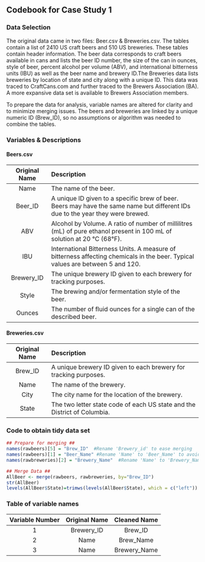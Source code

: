 
## Codebook for Case Study 1

### Data Selection
The original data came in two files:  Beer.csv & Breweries.csv.  The tables contain a list of 2410 US craft beers and 510 US breweries.  These tables contain header information.   The beer data corresponds to craft beers available in cans and lists the beer ID number, the size of the can in ounces, style of beer, percent alcohol per volume (ABV), and international bitterness units (IBU) as well as the beer name and brewery ID.The Breweries data lists breweries by location of state and city along with a unique ID. This data was traced to CraftCans.com and further traced to the Brewers Association (BA). A more expansive data set is available to Brewers Association members.

To prepare the data for analysis, variable names are altered for clarity and to minimize merging issues. The beers and breweries are linked by a unique numeric ID (Brew_ID), so no assumptions or algorithm was needed to combine the tables.

### Variables & Descriptions

#### Beers.csv

| Original Name | Description |
| :------------:| :---------- |
| Name | The name of the beer. |
| Beer_ID | A unique ID given to a specific brew of beer.  Beers may have the same name but different IDs due to the year they were brewed. |
| ABV | Alcohol by Volume.  A ratio of number of millilitres (mL) of pure ethanol present in 100 mL of solution at 20 °C (68°F). |
| IBU | International Bitterness Units.  A measure of bitterness affecting chemicals in the beer.  Typical values are between 5 and 120. |
| Brewery_ID | The unique brewery ID given to each brewery for tracking purposes. |
| Style | The brewing and/or fermentation style of the beer. |
| Ounces | The number of fluid ounces for a single can of the described beer. |

#### Breweries.csv

| Original Name | Description |
| :------------:| :---------- |
| Brew_ID | A unique brewery ID given to each brewery for tracking purposes. |
| Name | The name of the brewery. |
| City | The city name for the location of the brewery. |
| State | The two letter state code of each US state and the District of Columbia. |

### Code to obtain tidy data set
```r
## Prepare for merging ##
names(rawbeers)[5] = "Brew_ID"  #Rename 'Brewery_id' to ease merging
names(rawbeers)[1] = "Beer_Name" #Rename 'Name' to 'Beer_Name' to avoid confusion with brewery name or state
names(rawbreweries)[2] = "Brewery_Name"  #Rename 'Name' to 'Brewery_Name' avoid confusion and ease merging

## Merge Data ##
AllBeer <- merge(rawbeers, rawbreweries, by="Brew_ID")
str(AllBeer)
levels(AllBeer$State)=trimws(levels(AllBeer$State), which = c("left"))  #Trim the leadig spaces from state abbreviation
```

### Table of variable names
| Variable Number | Original Name | Cleaned Name |
| :-------------: | :------------:| :----------: |
| 1 | Brewery_ID | Brew_ID |
| 2 | Name | Brew_Name |
| 3 | Name | Brewery_Name |

